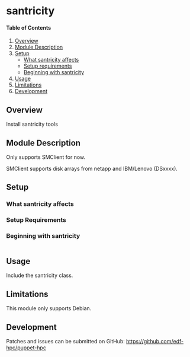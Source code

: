 # santricity

#### Table of Contents

1. [Overview](#overview)
2. [Module Description](#module-description)
3. [Setup](#setup)
    * [What santricity affects](#what-santricity-affects)
    * [Setup requirements](#setup-requirements)
    * [Beginning with santricity](#beginning-with-santricity)
4. [Usage](#usage)
5. [Limitations](#limitations)
6. [Development](#development)

## Overview

Install santricity tools

## Module Description

Only supports SMClient for now.

SMClient supports disk arrays from netapp and IBM/Lenovo (DSxxxx).

## Setup

### What santricity affects

### Setup Requirements

### Beginning with santricity

```
```

## Usage

Include the santricity class.

## Limitations

This module only supports Debian.

## Development

Patches and issues can be submitted on GitHub:
https://github.com/edf-hpc/puppet-hpc

